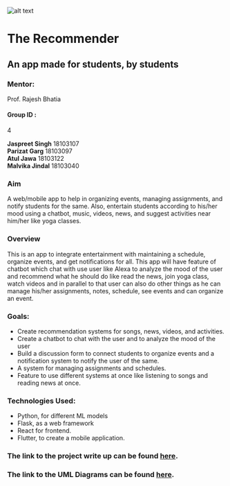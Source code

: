 ![alt text](https://github.com/J-Singh99/The-Recommender/blob/master/ReadMe%20Images/RecommendationEngine.webp)
  
  
  
  
# The Recommender
## An app made for students, by students

### Mentor: 
Prof. Rajesh Bhatia  
#### Group ID :
4    

**Jaspreet Singh** 18103107  
**Parizat Garg** 18103097  
**Atul Jawa** 18103122  
**Malvika Jindal**  18103040
  
  
  
### Aim  
A web/mobile app to help in organizing events, managing assignments, and notify students for the same. Also, entertain students according to his/her mood using a chatbot, music, videos, news, and suggest activities near him/her like yoga classes.
  


### Overview  
This is an app to integrate entertainment with maintaining a schedule, organize events, and get notifications for all.  This app will have feature of chatbot which chat with use user like Alexa to analyze the mood of the user and recommend what he should do like read the news, join yoga class, watch videos and in parallel to that user can also do other things as he can manage his/her assignments, notes, schedule, see events and can organize an event.       
  



### Goals:    
- Create recommendation systems for songs, news, videos, and activities.
- Create a chatbot to chat with the user and to analyze the mood of the user
- Build a discussion form to connect students to organize events and a notification system to notify the user of the same.
- A system for managing assignments and schedules. 
- Feature to use different systems at once like listening to songs and reading news at once.  
  



### Technologies Used:  
- Python, for different ML models
- Flask, as a web framework
- React for frontend.  
- Flutter, to create a mobile application.












### The link to the project write up can be found [here](https://docs.google.com/document/d/1e4s_ns_DGjKBgFjUaxnllk0Nj08A2Vivo7f9j8acFW4/edit?usp=sharing).  
### The link to the UML Diagrams can be found [here](https://drive.google.com/drive/folders/1B_514GvPcEAeFQ03XSfG496SJAam8VPp?usp=sharing).
